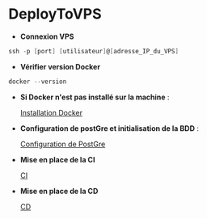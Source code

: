 # DeployToVPS


- **Connexion VPS**

```powershell
ssh -p [port] [utilisateur]@[adresse_IP_du_VPS]
```
- **Vérifier version Docker**
```powershell
docker --version
```
- **Si Docker n'est pas installé sur la machine** :
  
  [Installation Docker](Doc/InstallationDocker.md)

- **Configuration de postGre et initialisation de la BDD** :
  
  [Configuration de PostGre](Doc/ConfigurerPostGre.md)

- **Mise en place de la CI**

  [CI](Doc/CI.md)
  
- **Mise en place de la CD**

  [CD](Doc/CD.md)

